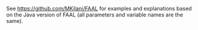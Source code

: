 See https://github.com/MKilani/FAAL for examples and explanations based on the Java version of FAAL (all parameters and variable names are the same).